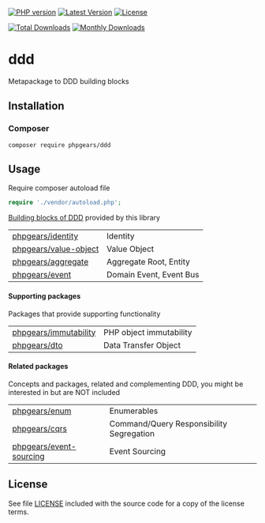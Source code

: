[![PHP version](https://img.shields.io/badge/PHP-%3E%3D7.1-8892BF.svg?style=flat-square)](http://php.net)
[![Latest Version](https://img.shields.io/packagist/v/juliangut/ddd.svg?style=flat-square)](https://packagist.org/packages/juliangut/ddd)
[![License](https://img.shields.io/github/license/juliangut/ddd.svg?style=flat-square)](https://github.com/juliangut/ddd/blob/master/LICENSE)

[![Total Downloads](https://img.shields.io/packagist/dt/juliangut/ddd.svg?style=flat-square)](https://packagist.org/packages/juliangut/ddd/stats)
[![Monthly Downloads](https://img.shields.io/packagist/dm/juliangut/ddd.svg?style=flat-square)](https://packagist.org/packages/juliangut/ddd/stats)

# ddd

Metapackage to DDD building blocks

## Installation

### Composer

```
composer require phpgears/ddd
```

## Usage

Require composer autoload file

```php
require './vendor/autoload.php';
```

[Building blocks of DDD](https://en.wikipedia.org/wiki/Domain-driven_design#Building_blocks) provided by this library

|                                                                               |                         |
|-------------------------------------------------------------------------------|-------------------------|
| [phpgears/identity](https://packagist.org/packages/phpgears/identity)         | Identity                |
| [phpgears/value-object](https://packagist.org/packages/phpgears/value-object) | Value Object            |
| [phpgears/aggregate](https://packagist.org/packages/phpgears/aggregate)       | Aggregate Root, Entity  |
| [phpgears/event](https://packagist.org/packages/phpgears/event)               | Domain Event, Event Bus |

#### Supporting packages

Packages that provide supporting functionality

|                                                                               |                         |
|-------------------------------------------------------------------------------|-------------------------|
| [phpgears/immutability](https://packagist.org/packages/phpgears/immutability) | PHP object immutability     |
| [phpgears/dto](https://packagist.org/packages/phpgears/dto)                   | Data Transfer Object    |

#### Related packages

Concepts and packages, related and complementing DDD, you might be interested in but are NOT included

|                                                                                   |                                          |
|-----------------------------------------------------------------------------------|------------------------------------------|
| [phpgears/enum](https://packagist.org/packages/phpgears/enum)                     | Enumerables                              |
| [phpgears/cqrs](https://packagist.org/packages/phpgears/cqrs)                     | Command/Query Responsibility Segregation |
| [phpgears/event-sourcing](https://packagist.org/packages/phpgears/event-sourcing) | Event Sourcing                           |

## License

See file [LICENSE](https://github.com/juliangut/ddd/blob/master/LICENSE) included with the source code for a copy of the license terms.

